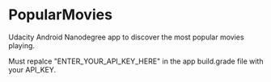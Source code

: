 # PopularMovies
Udacity Android Nanodegree app to discover the most popular movies playing.

Must repalce "ENTER_YOUR_API_KEY_HERE" in the app build.grade file with your API_KEY.
